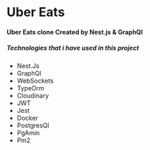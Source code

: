 # Uber Eats

#### Uber Eats clone Created by Nest.js & GraphQl 

##### Technologies that i have used in this project
* Nest.Js
* GraphQl
* WebSockets
* TypeOrm
* Cloudinary
* JWT 
* Jest
* Docker 
* PostgresQl
* PgAmin
* Pm2  
